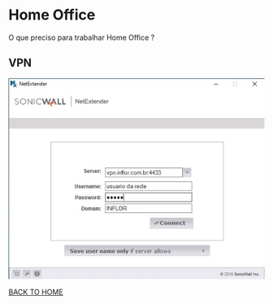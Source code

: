 # Home Office

O que preciso para trabalhar Home Office ?

## VPN
  ![VPN](assets/VPNLogin.jpg)

[BACK TO HOME](README.md)